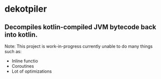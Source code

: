 # dekotpiler
## Decompiles kotlin-compiled JVM bytecode back into kotlin.

Note: This project is work-in-progress currently unable to do many things such as:
- Inline functio
- Coroutines
- Lot of optimizations
